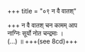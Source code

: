 +++
title = "०९ न वै वातश्"

+++
न वै वातश् चन कामम् आप  
नाग्निः सूर्यो नोत चन्द्रमाः ।  
(…) ॥ +++(see 8cd)+++
